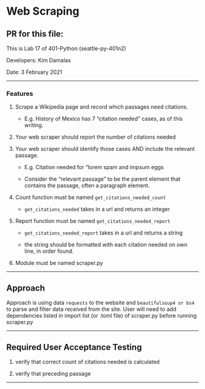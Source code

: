 # Web Scraping

## PR for this file: 

This is Lab 17 of 401-Python (seattle-py-401n2)

Developers: Kim Damalas

Date: 3 February 2021
____________________
### Features

1. Scrape a Wikipedia page and record which passages need citations.
    - E.g. History of Mexico has 7 “citation needed” cases, as of this writing.

2. Your web scraper should report the number of citations needed

3. Your web scraper should identify those cases AND include the relevant passage.

    - E.g. Citation needed for “lorem spam and impsum eggs

    - Consider the “relevant passage” to be the parent element that contains the passage, often a paragraph element.

4. Count function must be named `get_citations_needed_count`
    - `get_citations_needed` takes in a url and returns an integer

5. Report function must be named `get_citations_needed_report`
    - `get_citations_needed_report` takes in a url and returns a string

    - the string should be formatted with each citation needed on own line, in order found.

6. Module must be named scraper.py
__________

## Approach

Approach is using data `requests` to the website and `beautifulsoup4 or bs4` to parse and filter data received from the site. User will need to add dependencies listed in import list (or .toml file) of scraper.py before running scraper.py

_____________
## Required User Acceptance Testing

1. verify that correct count of citations needed is calculated

2. verify that preceding passage


_________________



